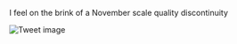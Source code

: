 I feel on the brink of a November scale quality discontinuity


![Tweet image](/assets/crosspoast/Guo2MaeWMAAYbHQ.jpg)

